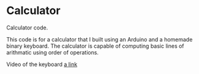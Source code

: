 # Calculator
Calculator code.

This code is for a calculator that I built using an Arduino
and a homemade binary keyboard. The calculator is capable of computing
basic lines of arithmatic using order of operations.

Video of the keyboard
[a link](https://youtu.be/wXlXEuidoyI)
